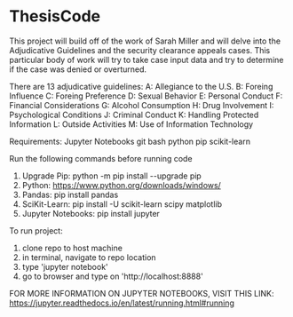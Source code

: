 # ThesisCode
This project will build off of the work of Sarah Miller and will delve into the Adjudicative Guidelines and the security clearance appeals cases. This particular body of work will try to take case input data and try to determine if the case was denied or overturned.

There are 13 adjudicative guidelines:
A: Allegiance to the U.S.
B: Foreing Influence
C: Foreing Preference
D: Sexual Behavior
E: Personal Conduct
F: Financial Considerations
G: Alcohol Consumption
H: Drug Involvement
I: Psychological Conditions
J: Criminal Conduct
K: Handling Protected Information
L: Outside Activities
M: Use of Information Technology


Requirements:
Jupyter Notebooks
git bash
python
pip
scikit-learn

Run the following commands before running code
1. Upgrade Pip: python -m pip install --upgrade pip
2. Python: https://www.python.org/downloads/windows/
2. Pandas: pip install pandas
3. SciKit-Learn: pip install -U scikit-learn scipy matplotlib
4. Jupyter Notebooks: pip install jupyter


To run project:
1. clone repo to host machine
2. in terminal, navigate to repo location
3. type 'jupyter notebook'
4. go to browser and type on 'http://localhost:8888'


FOR MORE INFORMATION ON JUPYTER NOTEBOOKS, VISIT THIS LINK: https://jupyter.readthedocs.io/en/latest/running.html#running



